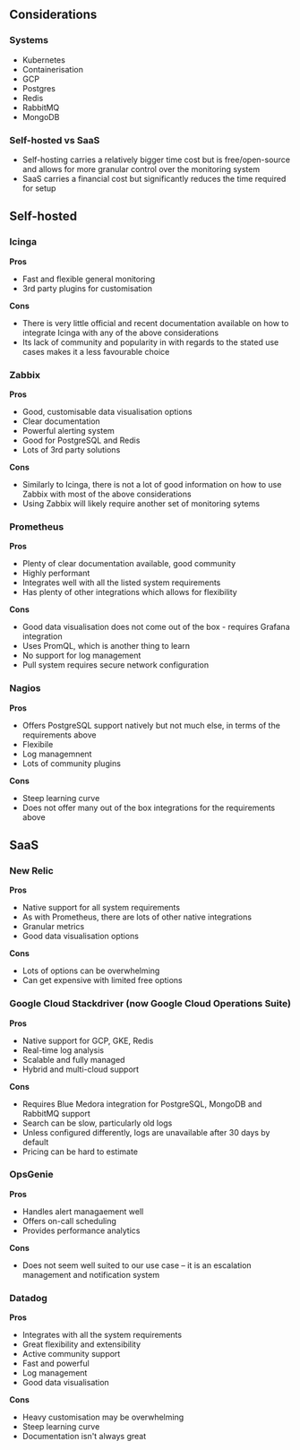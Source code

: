 
## Considerations

### Systems

- Kubernetes
- Containerisation
- GCP
- Postgres
- Redis
- RabbitMQ
- MongoDB

### Self-hosted vs SaaS

- Self-hosting carries a relatively bigger time cost but is free/open-source and allows for more granular control over the monitoring system
- SaaS carries a financial cost but significantly reduces the time required for setup


## Self-hosted

### Icinga

**Pros**

- Fast and flexible general monitoring
- 3rd party plugins for customisation

**Cons**

- There is very little official and recent documentation available on how to integrate Icinga with any of the above considerations
- Its lack of community and popularity in with regards to the stated use cases makes it a less favourable choice

### Zabbix

**Pros**

- Good, customisable data visualisation options
- Clear documentation
- Powerful alerting system
- Good for PostgreSQL and Redis
- Lots of 3rd party solutions

**Cons**

- Similarly to Icinga, there is not a lot of good information on how to use Zabbix with most of the above considerations
- Using Zabbix will likely require another set of monitoring sytems

### Prometheus

**Pros**

- Plenty of clear documentation available, good community
- Highly performant
- Integrates well with all the listed system requirements
- Has plenty of other integrations which allows for flexibility

**Cons**

- Good data visualisation does not come out of the box - requires Grafana integration
- Uses PromQL, which is another thing to learn
- No support for log management
- Pull system requires secure network configuration 

### Nagios

**Pros**

- Offers PostgreSQL support natively but not much else, in terms of the requirements above
- Flexibile
- Log managemnent
- Lots of community plugins

**Cons**

- Steep learning curve
- Does not offer many out of the box integrations for the requirements above


## SaaS

### New Relic

**Pros**

- Native support for all system requirements
- As with Prometheus, there are lots of other native integrations
- Granular metrics
- Good data visualisation options

**Cons**

- Lots of options can be overwhelming
- Can get expensive with limited free options

### Google Cloud Stackdriver (now Google Cloud Operations Suite)

**Pros**

- Native support for GCP, GKE, Redis
- Real-time log analysis
- Scalable and fully managed
- Hybrid and multi-cloud support

**Cons**

- Requires Blue Medora integration for PostgreSQL, MongoDB and RabbitMQ support
- Search can be slow, particularly old logs
- Unless configured differently, logs are unavailable after 30 days by default
- Pricing can be hard to estimate

### OpsGenie

**Pros**

- Handles alert managaement well
- Offers on-call scheduling
- Provides performance analytics

**Cons**

- Does not seem well suited to our use case – it is an escalation management and notification system

### Datadog

**Pros**

- Integrates with all the system requirements
- Great flexibility and extensibility
- Active community support
- Fast and powerful 
- Log management
- Good data visualisation

**Cons**

- Heavy customisation may be overwhelming
- Steep learning curve
- Documentation isn't always great

